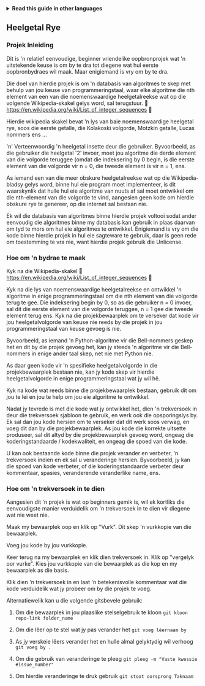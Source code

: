 
<!-- Do not translate this -->
<details>
<summary>
<strong> Read this guide in other languages </strong>
</summary>
    <ul>
	    <li><a href="https://github.com/Twiggecode/Integer-Sequences/blob/main/README%20Translations/README_AR.md"> Arabic </a></li>
		<li><a href="https://github.com/Twiggecode/Integer-Sequences/blob/main/README%20Translations/README_CN.md"> Chinese </a></li>
		<li><a href="https://github.com/Twiggecode/Integer-Sequences/blob/main/README.md"> English </a></li>
        <li><a href="https://github.com/Twiggecode/Integer-Sequences/blob/main/README%20Translations/README_FR.md"> French </a></li>
        <li><a href="https://github.com/Twiggecode/Integer-Sequences/blob/main/README%20Translations/README_DE.md"> German </a></li>
		<li><a href="https://github.com/Twiggecode/Integer-Sequences/blob/main/README%20Translations/README_HINDI.md"> Hindi </a></li>
        <li><a href="https://github.com/Twiggecode/Integer-Sequences/blob/main/README%20Translations/README_ID.md"> Indonesian </a></li>
        <li><a href="https://github.com/Twiggecode/Integer-Sequences/blob/main/README%20Translations/README_IT.md"> Italian </a></li>
        <li><a href="https://github.com/Twiggecode/Integer-Sequences/blob/main/README%20Translations/README_KR.md"> Korean </a></li>
        <li><a href="https://github.com/Twiggecode/Integer-Sequences/blob/main/README%20Translations/README_PT.md"> Portuguese </a></li>
        <li><a href="https://github.com/Twiggecode/Integer-Sequences/blob/main/README%20Translations/README_RO.md"> Romanian </a></li>
        <li><a href="https://github.com/Twiggecode/Integer-Sequences/blob/main/README%20Translations/README_RU.md"> Russian </a></li>
        <li><a href="https://github.com/Twiggecode/Integer-Sequences/blob/main/README%20Translations/README_ES.md"> Spanish </a></li>
        <li><a href="https://github.com/Twiggecode/Integer-Sequences/blob/main/README%20Translations/README_AF.md"> Afrikaans </a></li>
        <li><a href="https://github.com/Twiggecode/Integer-Sequences/blob/main/README%20Translations/README_EL.md"> Greek - Ελληνικά </a></li>
        <li><a href="https://github.com/Twiggecode/Integer-Sequences/blob/main/README%20Translations/README_JA.md"> Japanese - 日本語 </a></li>
        <li><a href="https://github.com/Twiggecode/Integer-Sequences/blob/main/README%20Translations/README_NL.md"> Dutch - Nederlands </a></li>
        <li><a href="https://github.com/Twiggecode/Integer-Sequences/blob/main/README%20Translations/README_SW.md"> Swahili - Kiswahili </a></li>
	</ul> 
</details>
<!-- Do not translate this -->


## Heelgetal Rye
### Projek Inleiding
Dit is 'n relatief eenvoudige, beginner vriendelike oopbronprojek wat 'n uitstekende keuse is om by te dra tot diegene wat hul eerste oopbronbydraes wil maak. Maar enigiemand is vry om by te dra.

Die doel van hierdie projek is om 'n databasis van algoritmes te skep met behulp van jou keuse van programmeringstaal, waar elke algoritme die nth element van een van die noemenswaardige heelgetalreekse wat op die volgende Wikipedia-skakel gelys word, sal terugstuur. 🔗 https://en.wikipedia.org/wiki/List_of_integer_sequences 🔗

Hierdie wikipedia skakel bevat 'n lys van baie noemenswaardige heelgetal rye, soos die eerste getalle, die Kolakoski volgorde, Motzkin getalle, Lucas nommers ens ...

'n' Verteenwoordig 'n heelgetal insette deur die gebruiker. Byvoorbeeld, as die gebruiker die heelgetal '2' invoer, moet jou algoritme die derde element van die volgorde teruggee (omdat die indeksering by 0 begin, is die eerste element van die volgorde vir n = 0, die tweede element is vir n = 1, ens.

As iemand een van die meer obskure heelgetalreekse wat op die Wikipedia-bladsy gelys word, binne hul eie program moet implementeer, is dit waarskynlik dat hulle hul eie algoritme van nuuts af sal moet ontwikkel om die nth-element van die volgorde te vind, aangesien geen kode om hierdie obskure rye te genereer, op die internet sal bestaan nie.

Ek wil die databasis van algoritmes binne hierdie projek voltooi sodat ander eenvoudig die algoritmes binne my databasis kan gebruik in plaas daarvan om tyd te mors om hul eie algoritmes te ontwikkel. Enigiemand is vry om die kode binne hierdie projek in hul eie sagteware te gebruik, daar is geen rede om toestemming te vra nie, want hierdie projek gebruik die Unlicense.


### Hoe om 'n bydrae te maak
Kyk na die Wikipedia-skakel 🔗 https://en.wikipedia.org/wiki/List_of_integer_sequences 🔗

Kyk na die lys van noemenswaardige heelgetalreekse en ontwikkel 'n algoritme in enige programmeringstaal om die nth element van die volgorde terug te gee. Die indeksering begin by 0, so as die gebruiker n = 0 invoer, sal dit die eerste element van die volgorde teruggee, n = 1 gee die tweede element terug ens. Kyk na die projekbewaarplek om te verseker dat kode vir jou heelgetalvolgorde van keuse nie reeds by die projek in jou programmeringstaal van keuse gevoeg is nie.

Byvoorbeeld, as iemand 'n Python-algoritme vir die Bell-nommers geskep het en dit by die projek gevoeg het, kan jy steeds 'n algoritme vir die Bell-nommers in enige ander taal skep, net nie met Python nie.

As daar geen kode vir 'n spesifieke heelgetalvolgorde in die projekbewaarplek bestaan nie, kan jy kode skep vir hierdie heelgetalvolgorde in enige programmeringstaal wat jy wil hê.

Kyk na kode wat reeds binne die projekbewaarplek bestaan, gebruik dit om jou te lei en jou te help om jou eie algoritme te ontwikkel.

Nadat jy tevrede is met die kode wat jy ontwikkel het, dien 'n trekversoek in deur die trekversoek sjabloon te gebruik, en werk ook die opsporingslys by. Ek sal dan jou kode hersien om te verseker dat dit werk soos verwag, en voeg dit dan by die projekbewaarplek. As jou kode die korrekte uitsette produseer, sal dit altyd by die projekbewaarplek gevoeg word, ongeag die koderingstandaarde / kodekwaliteit, en ongeag die spoed van die kode.

U kan ook bestaande kode binne die projek verander en verbeter, 'n trekversoek indien en ek sal u veranderinge hersien. Byvoorbeeld, jy kan die spoed van kode verbeter, of die koderingstandaarde verbeter deur kommentaar, spasies, veranderende veranderlike name, ens.


### Hoe om 'n trekversoek in te dien
Aangesien dit 'n projek is wat op beginners gemik is, wil ek kortliks die eenvoudigste manier verduidelik om 'n trekversoek in te dien vir diegene wat nie weet nie.

Maak my bewaarplek oop en klik op "Vurk". Dit skep 'n vurkkopie van die bewaarplek.

Voeg jou kode by jou vurkkopie.

Keer terug na my bewaarplek en klik dien trekversoek in. Klik op "vergelyk oor vurke". Kies jou vurkkopie van die bewaarplek as die kop en my bewaarplek as die basis.

Klik dien 'n trekversoek in en laat 'n betekenisvolle kommentaar wat die kode verduidelik wat jy probeer om by die projek te voeg.

Alternatiewelik kan u die volgende gitsbevele gebruik:

1. Om die bewaarplek in jou plaaslike stelselgebruik te kloon
`git kloon repo-link folder_name`

2. Om die lêer op te stel wat jy pas verander het
`git voeg lêernaam by`

3. As jy verskeie lêers verander het en hulle almal gelyktydig wil verhoog
`git voeg by .`

4. Om die gebruik van veranderinge te pleeg
`git pleeg -m "Vaste kwessie #issue_number"`

5. Om hierdie veranderinge te druk gebruik
`git stoot oorsprong Taknaam`
